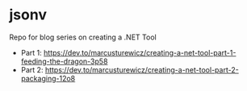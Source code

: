 # jsonv
Repo for blog series on creating a .NET Tool
- Part 1: https://dev.to/marcusturewicz/creating-a-net-tool-part-1-feeding-the-dragon-3p58
- Part 2: https://dev.to/marcusturewicz/creating-a-net-tool-part-2-packaging-12o8
